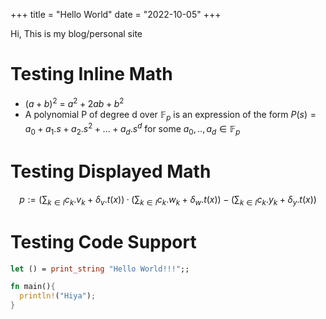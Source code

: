 +++
title = "Hello World"
date = "2022-10-05"
+++

Hi, This is my blog/personal site

# Testing Inline Math

- $(a+b)^2$ = $a^2 + 2ab + b^2$
- A polynomial P of degree d over $\mathbb{F}_p$ is an expression of the form
  $P(s) = a_0 + a_1 . s + a_2 . s^2 + ... + a_d . s^d$ for some
  $a_0,..,a_d \in \mathbb{F}_p$

# Testing Displayed Math

$$
p := (\sum_{k∈I}{c_k.v_k} + \delta_v.t(x))·(\sum_{k∈I}{c_k.w_k} + \delta_w.t(x)) − (\sum_{k∈I}{c_k.y_k} + \delta_y.t(x))
$$

# Testing Code Support

```ocaml
let () = print_string "Hello World!!!";;
```

```rust
fn main(){
  println!("Hiya");
}
```
